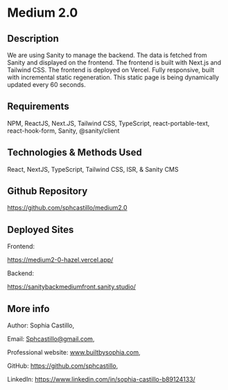 # Medium 2.0

## Description

We are using Sanity to manage the backend. The data is fetched from Sanity and displayed on the frontend. The frontend is built with Next.js and Tailwind CSS. The frontend is deployed on Vercel. Fully responsive, built with incremental static regeneration. This static page is being dynamically updated every 60 seconds.

## Requirements

NPM, ReactJS, Next.JS, Tailwind CSS, TypeScript, react-portable-text, react-hook-form, Sanity, @sanity/client

## Technologies & Methods Used

React, NextJS, TypeScript, Tailwind CSS, ISR, & Sanity CMS

## Github Repository

https://github.com/sphcastillo/medium2.0

## Deployed Sites

Frontend:

https://medium2-0-hazel.vercel.app/

Backend:

https://sanitybackmediumfront.sanity.studio/

## More info

Author: Sophia Castillo,

Email: Sphcastillo@gmail.com,

Professional website: www.builtbysophia.com,

GitHub: https://github.com/sphcastillo,

LinkedIn: https://www.linkedin.com/in/sophia-castillo-b89124133/

